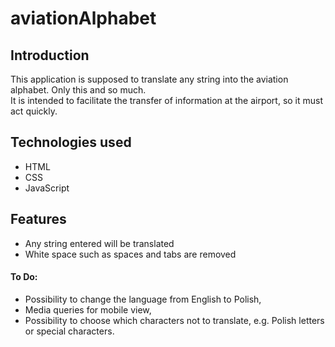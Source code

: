 # aviationAlphabet

## Introduction
This application is supposed to translate any string into the aviation alphabet. 
Only this and so much.  
It is intended to facilitate the transfer of information at the airport, so it must act quickly.

## Technologies used
- HTML
- CSS
- JavaScript

## Features
- Any string entered will be translated
- White space such as spaces and tabs are removed
#### To Do:
- Possibility to change the language from English to Polish,
- Media queries for mobile view,
- Possibility to choose which characters not to translate,   e.g. Polish letters or special characters.
